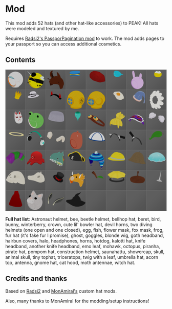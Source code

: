 # Mod
This mod adds 52 hats (and other hat-like accessories) to PEAK! 
All hats were modeled and textured by me.

Requires [Radsi2's PassporPagination mod](https://thunderstore.io/c/peak/p/Radsi2/PassporPagination/) to work. The mod adds pages to your passport so you can access additional cosmetics.  


## Contents
![Image of every hat](https://github.com/Samtankerous/PEAK-ManyManyHats/blob/main/AllHats.png?raw=true "All Hats")



**Full hat list**: Astronaut helmet, bee, beetle helmet, bellhop hat, beret, bird, bunny, winterberry, crown, cute lil' bowler hat, devil horns, 
two diving helmets (one open and one closed), egg, fish, flower mask, fox mask, frog, fur hat (it's fake fur I promise), ghost, goggles, blonde wig, 
goth headband, hairbun covers, halo, headphones, horns, hotdog, kalotti hat, knife headband, another knife headband, emo leaf, mohawk, octopus, 
piranha, pirate hat, pompom hat, construction helmet, saunahattu, showercap, skull, animal skull, tiny tophat, triceratops, twig with a leaf, 
umbrella hat, acorn top, antenna, gnome hat, cat hood, moth antennae, witch hat.


## Credits and thanks
Based on [Radsi2](https://thunderstore.io/c/peak/p/Radsi2/CustomHats/) and [MonAmiral's](https://thunderstore.io/c/peak/p/MonAmiral/MoreCustomHats/) custom hat mods.

Also, many thanks to MonAmiral for the modding/setup instructions!